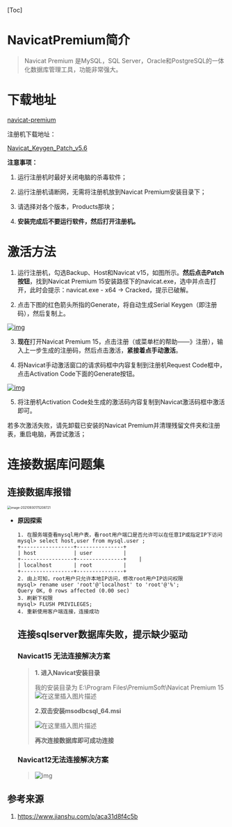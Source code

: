 [Toc]

# NavicatPremium简介

> Navicat Premium 是MySQL，SQL Server，Oracle和PostgreSQL的一体化数据库管理工具，功能非常强大。

# 下载地址

[navicat-premium](https://www.navicat.com.cn/download/navicat-premium)

注册机下载地址：

[Navicat_Keygen_Patch_v5.6](http://pan.defcon.cn/file/1855579-449147144)

**注意事项：**

1. 运行注册机时最好关闭电脑的杀毒软件；

2. 运行注册机请断网，无需将注册机放到Navicat Premium安装目录下；
3. 请选择对各个版本，Products那块；
4. **安装完成后不要运行软件，然后打开注册机。**

# 激活方法

1. 运行注册机，勾选Backup、Host和Navicat v15，如图所示。**然后点击Patch按钮**，找到Navicat Premium 15安装路径下的navicat.exe，选中并点击打开，此时会提示：navicat.exe - x64 -> Cracked，提示已破解。

2. 点击下图的红色箭头所指的Generate，将自动生成Serial Keygen（即注册码），然后复制上。

[![img](images/Navicat_Keygen_Patch.png)](https://defcon.cn/wp-content/uploads/2013/11/Navicat_Keygen_Patch.png)

3. **现在**打开Navicat Premium 15，点击注册（或菜单栏的帮助——》注册），输入上一步生成的注册码，然后点击激活，**紧接着点手动激活**。

4. 将Navicat手动激活窗口的请求码框中内容复制到注册机Request Code框中，点击Activation Code下面的Generate按钮。

[![img](images/Navicat_Request_code.png)](https://defcon.cn/wp-content/uploads/2013/11/Navicat_Request_code.png)

5. 将注册机Activation Code处生成的激活码内容复制到Navicat激活码框中激活即可。

若多次激活失败，请先卸载已安装的Navicat Premium并清理残留文件夹和注册表，重启电脑，再尝试激活；

# 连接数据库问题集

## 连接数据库报错

<img src="images/image-20210930175208721.png" alt="image-20210930175208721" style="zoom:50%;" />

- **原因探索**

  ```
  1. 在服务端查看mysql用户表，看root用户端口是否允许可以在任意IP或指定IP下访问
  mysql> select host,user from mysql.user ;
  +-----------------+---------------+
  | host            | user          |
  +-----------------+---------------+    |
  | localhost       | root          |
  +-----------------+---------------+
  2. 由上可知，root用户只允许本地IP访问，修改root用户IP访问权限
  mysql> rename user 'root'@'localhost' to 'root'@'%';
  Query OK, 0 rows affected (0.00 sec)
  3. 刷新下权限
  mysql> FLUSH PRIVILEGES;
  4. 重新使用客户端连接，连接成功
  ```

  ## 连接sqlserver数据库失败，提示缺少驱动
  
  ### Navicat15 无法连接解决方案
  
  > **1. 进入Navicat安装目录**
  >
  > 我的安装目录为 E:\Program Files\PremiumSoft\Navicat Premium 15
  > ![在这里插入图片描述](images/20201023100515834.png)
  >
  > **2.双击安装msodbcsql_64.msi**
  >
  > ![在这里插入图片描述](images/20201023100620416.png)
  >
  > **再次连接数据库即可成功连接**
  
  ### Navicat12无法连接解决方案
  
  > ![img](images/1106091961864ecca9714d7b66e8ba1e.png)

## 参考来源

1. https://www.jianshu.com/p/aca31d8f4c5b
